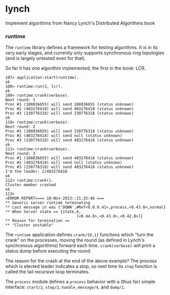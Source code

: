 lynch
=====

Implement algorithms from Nancy Lynch's Distributed Algorithms book

### runtime

The `runtime` library defines a framework for testing algorithms. It
is in its very early stages, and currently only supports synchronous
ring topologies (and is largely untested even for that).

So far it has one algorithm implemented, the first in the book: LCR.

    107> application:start(runtime).
    ok
    108> runtime:run(3, lcr).
    ok
    109> runtime:crank(verbose).
    Next round: 1
    Proc #1 (108836655) will send 108836655 (status unknown)
    Proc #2 (403276418) will send 403276418 (status unknown)
    Proc #3 (230776318) will send 230776318 (status unknown)
    ok
    110> runtime:crank(verbose).
    Next round: 2
    Proc #1 (108836655) will send 230776318 (status unknown)
    Proc #2 (403276418) will send null (status unknown)
    Proc #3 (230776318) will send 403276418 (status unknown)
    ok
    111> runtime:crank(verbose).
    Next round: 3
    Proc #1 (108836655) will send 403276418 (status unknown)
    Proc #2 (403276418) will send null (status unknown)
    Proc #3 (230776318) will send 403276418 (status unknown)
    I'm the leader: 2/403276418
    ok
    112> runtime:crank().
    Cluster member crashed
    ok
    113>
    =ERROR REPORT==== 10-Nov-2013::21:25:46 ===
    ** Generic server runtime terminating
    ** Last message in was {'DOWN',#Ref<0.0.0.41>,process,<0.43.0>,normal}
    ** When Server state == {state,6,
                                   [<0.44.0>,<0.43.0>,<0.42.0>]}
    ** Reason for termination ==
    ** "Cluster unstable"

The `runtime` application defines `crank/{0,1}` functions which "turn
the crank" on the processes, moving the round (as defined in Lynch's
synchronous algorithms) forward each time. `crank(verbose)` will print
a status dump before executing the round.

The reason for the crash at the end of the above example? The process
which is elected leader indicates a stop, so next time its `step`
function is called the tail recursive loop terminates.

The `process` module defines a `process` behavior with a (thus far)
simple interface: `start/2`, `step/2`, `handle_message/4`, and
`dump/1`.

